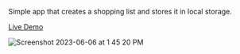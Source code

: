 Simple app that creates a shopping list and stores it in local storage.

[Live Demo](https://shoppinglist-jc.netlify.app/)

![Screenshot 2023-06-06 at 1 45 20 PM](https://github.com/JaryCruz/shopping-list/assets/96601148/7a4453ec-c5b0-4511-b27f-93f26599da26)
